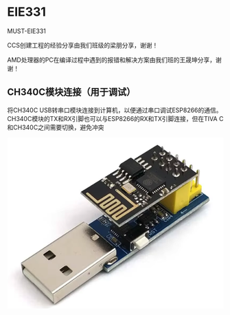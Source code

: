 # EIE331
MUST-EIE331

CCS创建工程的经验分享由我们班级的梁朋分享，谢谢！

AMD处理器的PC在编译过程中遇到的报错和解决方案由我们班的王晟坤分享，谢谢！


## CH340C模块连接（用于调试）

将CH340C USB转串口模块连接到计算机，以便通过串口调试ESP8266的通信。CH340C模块的TX和RX引脚也可以与ESP8266的RX和TX引脚连接，但在TIVA C和CH340C之间需要切换，避免冲突

![这样使用](https://github.com/xiaoleiren/EIE331/blob/main/images/CH340C%2BESP8266%E9%80%9A%E4%BF%A1.jpg)

